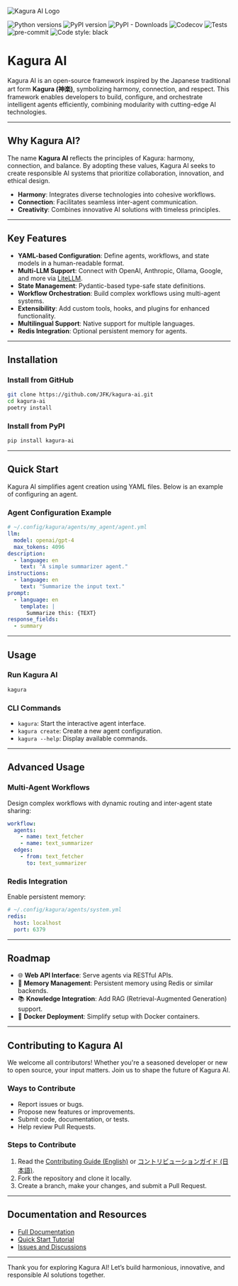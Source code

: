 ![Kagura AI Logo](https://www.kagura-ai.com/assets/kagura-logo.svg)

![Python versions](https://img.shields.io/pypi/pyversions/kagura-ai.svg)
![PyPI version](https://img.shields.io/pypi/v/kagura-ai.svg)
![PyPI - Downloads](https://img.shields.io/pypi/dm/kagura-ai)
![Codecov](https://img.shields.io/codecov/c/github/JFK/kagura-ai)
![Tests](https://img.shields.io/github/actions/workflow/status/JFK/kagura-ai/test.yml?label=tests)
![pre-commit](https://img.shields.io/badge/pre--commit-enabled-brightgreen?logo=pre-commit)
![Code style: black](https://img.shields.io/badge/code%20style-black-000000.svg)

# Kagura AI

Kagura AI is an open-source framework inspired by the Japanese traditional art form **Kagura (神楽)**, symbolizing harmony, connection, and respect. This framework enables developers to build, configure, and orchestrate intelligent agents efficiently, combining modularity with cutting-edge AI technologies.

---

## Why Kagura AI?

The name **Kagura AI** reflects the principles of Kagura: harmony, connection, and balance. By adopting these values, Kagura AI seeks to create responsible AI systems that prioritize collaboration, innovation, and ethical design.

- **Harmony**: Integrates diverse technologies into cohesive workflows.
- **Connection**: Facilitates seamless inter-agent communication.
- **Creativity**: Combines innovative AI solutions with timeless principles.

---

## Key Features

- **YAML-based Configuration**: Define agents, workflows, and state models in a human-readable format.
- **Multi-LLM Support**: Connect with OpenAI, Anthropic, Ollama, Google, and more via [LiteLLM](https://github.com/BerriAI/litellm).
- **State Management**: Pydantic-based type-safe state definitions.
- **Workflow Orchestration**: Build complex workflows using multi-agent systems.
- **Extensibility**: Add custom tools, hooks, and plugins for enhanced functionality.
- **Multilingual Support**: Native support for multiple languages.
- **Redis Integration**: Optional persistent memory for agents.

---

## Installation

### Install from GitHub
```bash
git clone https://github.com/JFK/kagura-ai.git
cd kagura-ai
poetry install
```

### Install from PyPI
```bash
pip install kagura-ai
```

---

## Quick Start

Kagura AI simplifies agent creation using YAML files. Below is an example of configuring an agent.

### Agent Configuration Example
```yaml
# ~/.config/kagura/agents/my_agent/agent.yml
llm:
  model: openai/gpt-4
  max_tokens: 4096
description:
  - language: en
    text: "A simple summarizer agent."
instructions:
  - language: en
    text: "Summarize the input text."
prompt:
  - language: en
    template: |
      Summarize this: {TEXT}
response_fields:
  - summary
```

---

## Usage

### Run Kagura AI
```bash
kagura
```

### CLI Commands
- `kagura`: Start the interactive agent interface.
- `kagura create`: Create a new agent configuration.
- `kagura --help`: Display available commands.

---

## Advanced Usage

### Multi-Agent Workflows
Design complex workflows with dynamic routing and inter-agent state sharing:
```yaml
workflow:
  agents:
    - name: text_fetcher
    - name: text_summarizer
  edges:
    - from: text_fetcher
      to: text_summarizer
```

### Redis Integration
Enable persistent memory:
```yaml
# ~/.config/kagura/agents/system.yml
redis:
  host: localhost
  port: 6379
```

---

## Roadmap

- 🌐 **Web API Interface**: Serve agents via RESTful APIs.
- 🧠 **Memory Management**: Persistent memory using Redis or similar backends.
- 📚 **Knowledge Integration**: Add RAG (Retrieval-Augmented Generation) support.
- 🐳 **Docker Deployment**: Simplify setup with Docker containers.

---

## Contributing to Kagura AI

We welcome all contributors! Whether you're a seasoned developer or new to open source, your input matters. Join us to shape the future of Kagura AI.

### Ways to Contribute
- Report issues or bugs.
- Propose new features or improvements.
- Submit code, documentation, or tests.
- Help review Pull Requests.

### Steps to Contribute
1. Read the [Contributing Guide (English)](./CONTRIBUTING.md) or [コントリビューションガイド (日本語)](./CONTRIBUTING_JA.md).
2. Fork the repository and clone it locally.
3. Create a branch, make your changes, and submit a Pull Request.

---

## Documentation and Resources

- [Full Documentation](https://www.kagura-ai.com/)
- [Quick Start Tutorial](https://www.kagura-ai.com/en/quickstart/)
- [Issues and Discussions](https://github.com/JFK/kagura-ai/issues)

---

Thank you for exploring Kagura AI! Let’s build harmonious, innovative, and responsible AI solutions together.
